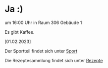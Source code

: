 
# Ja :)


um 16:00 Uhr in Raum 306 Gebäude 1

Es gibt Kaffee.



<!---![image] Ein Bild vielleicht?als -->

[01.02.2023]


Der Sportteil findet sich unter [Sport](/sport.md)

Die Rezeptesammlung findet sich unter [Rezepte](/rezepte.md)




